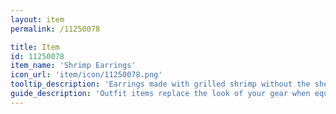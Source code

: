```yaml
---
layout: item
permalink: /11250078

title: Item
id: 11250078
item_name: 'Shrimp Earrings'
icon_url: 'item/icon/11250078.png'
tooltip_description: 'Earrings made with grilled shrimp without the shell.'
guide_description: 'Outfit items replace the look of your gear when equipped.'
---
```

